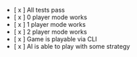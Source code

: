   - [ x ] All tests pass
  - [ x ] 0 player mode works
  - [ x ] 1 player mode works
  - [ x ] 2 player mode works
  - [ x ] Game is playable via CLI
  - [ x ] AI is able to play with some strategy
